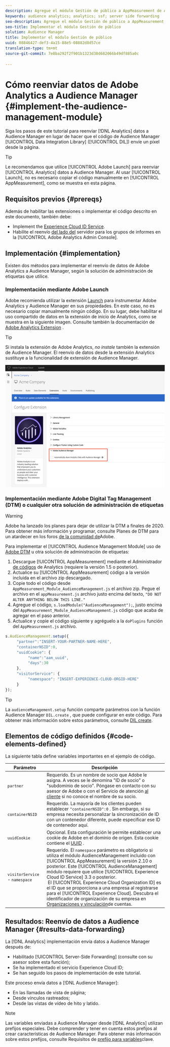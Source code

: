 ```yaml
---
description: Agregue el módulo Gestión de público a AppMeasurement de Adobe Analytics para reenviar datos de Analytics a Audience Manager en lugar de hacer que el código DIL (Biblioteca de integración de datos de Audience Manager) envíe un píxel desde la página.
keywords: audience analytics; analytics; ssf; server side forwarding
seo-description: Agregue el módulo Gestión de público a AppMeasurement de Adobe Analytics para reenviar datos de Analytics a Audience Manager en lugar de hacer que el código DIL (Biblioteca de integración de datos de Audience Manager) envíe un píxel desde la página.
seo-title: Implementar el módulo Gestión de público
solution: Audience Manager
title: Implementar el módulo Gestión de público
uuid: 08846427-def3-4a15-88e5-08882d8d57ce
translation-type: tm+mt
source-git-commit: 7e8ba292f2f901b1323d30d682066b49df885a0c

---
```



# Cómo reenviar datos de Adobe Analytics a Audience Manager {#implement-the-audience-management-module}

Siga los pasos de este tutorial para reenviar [!DNL Analytics] datos a Audience Manager en lugar de hacer que el código de Audience Manager [!UICONTROL Data Integration Library] ([!UICONTROL DIL]) envíe un píxel desde la página.

>[!TIP]
>
>Le recomendamos que utilice [!UICONTROL Adobe Launch] para reenviar [!UICONTROL Analytics] datos a Audience Manager. Al usar [!UICONTROL Launch], no es necesario copiar el código manualmente en [!UICONTROL AppMeasurement], como se muestra en esta página.

## Requisitos previos {#prereqs}

Además de habilitar las extensiones o implementar el código descrito en este documento, también debe:

* Implement the [Experience Cloud ID Service](https://marketing.adobe.com/resources/help/en_US/mcvid/).
* Habilite el reenvío [del lado del](https://docs.adobe.com/help/en/analytics/admin/admin-tools/server-side-forwarding/ssf.html) servidor para los grupos de informes en la [!UICONTROL Adobe Analytics Admin Console].

## Implementación {#implementation}

Existen dos métodos para implementar el reenvío de datos de Adobe Analytics a Audience Manager, según la solución de administración de etiquetas que utilice.

### Implementación mediante Adobe Launch

Adobe recomienda utilizar la extensión [Launch](https://docs.adobe.com/content/help/en/launch/using/overview.html) para instrumentar Adobe Analytics y Audience Manager en sus propiedades. En este caso, no es necesario copiar manualmente ningún código. En su lugar, debe habilitar el uso compartido de datos en la extensión de inicio de Analytics, como se muestra en la siguiente imagen. Consulte también la documentación de [Adobe Analytics Extension](https://docs.adobe.com/content/help/en/launch/using/extensions-ref/adobe-extension/analytics-extension/overview.html#adobe-audience-manager) .

>[!TIP]
>
>Si instala la extensión de Adobe Analytics, *no instale* también la extensión de Audience Manager. El reenvío de datos desde la extensión Analytics sustituye a la funcionalidad de extensión de Audience Manager.

![Cómo habilitar el uso compartido de datos desde la extensión Adobe Analytics a Audience Manager](/help/using/integration/assets/analytics-to-aam.png)

### Implementación mediante Adobe Digital Tag Management (DTM) o cualquier otra solución de administración de etiquetas


>[!WARNING]
>
>Adobe ha lanzado los planes para dejar de utilizar la DTM a finales de 2020. Para obtener más información y programar, consulte Planes de DTM para un atardecer en los foros [de la comunidad de](https://forums.adobe.com/community/experience-cloud/platform/launch/blog/2018/10/05/dtm-plans-for-a-sunset)Adobe.

Para implementar el [!UICONTROL Audience Management Module] uso de [Adobe DTM](https://docs.adobe.com/content/help/en/dtm/using/dtm-home.html) u otra solución de administración de etiquetas:

1. Descargue [!UICONTROL AppMeasurement] mediante el Administrador [de códigos](https://marketing.adobe.com/resources/help/en_US/reference/code_manager_admin.html) de Analytics (requiere la versión 1.5 o posterior).
1. Actualice su [!UICONTROL AppMeasurement] código a la versión incluida en el archivo zip descargado.
1. Copie todo el código desde `AppMeasurement_Module_AudienceManagement.js` el archivo zip. Pegue el archivo en el `appMeasurement.js` archivo justo encima del texto, `"DO NOT ALTER ANYTHING BELOW THIS LINE."`
1. Agregue el código, `s.loadModule("AudienceManagement");`, justo encima del `AppMeasurement_Module_AudienceManagement.js` código que acaba de agregar en el paso anterior.
1. Actualice y copie el código siguiente y agréguelo a la `doPlugins` función del `AppMeasurement.js` archivo.

```js
s.AudienceManagement.setup({ 
     "partner":"INSERT-YOUR-PARTNER-NAME-HERE", 
     "containerNSID":0, 
     "uuidCookie": { 
          "name":"aam_uuid", 
          "days":30
     },
     "visitorService": {
          "namespace": "INSERT-EXPERIENCE-CLOUD-ORGID-HERE" 
     } 
});
```

>[!TIP]
>
>La `audienceManagement.setup` función comparte parámetros con la función Audience Manager `DIL.create` , que puede configurar en este código. Para obtener más información sobre estos parámetros, consulte [DIL create](../../dil/dil-class-overview/dil-create.md#dil-create).

## Elementos de código definidos {#code-elements-defined}

La siguiente tabla define variables importantes en el ejemplo de código.

| Parámetro | Descripción |
|--- |--- |
| `partner` | Requerido. Es un nombre de socio que Adobe le asigna. A veces se le denomina &quot;ID de socio&quot; o &quot;subdominio de socio&quot;.  Póngase en contacto con su asesor de Adobe o con el Servicio de atención [al cliente](https://helpx.adobe.com/marketing-cloud/contact-support.html) si no conoce el nombre de su socio. |
| `containerNSID` | Requerido. La mayoría de los clientes pueden establecer `"containerNSID":0` . Sin embargo, si su empresa necesita personalizar la sincronización de ID con un contenedor diferente, puede especificar ese ID de contenedor aquí. |
| `uuidCookie` | Opcional. Esta configuración le permite establecer una cookie de Adobe en el dominio de origen. Esta cookie contiene el [UUID](../../reference/ids-in-aam.md) . |
| `visitorService` - `namespace` | Requerido. El `namespace` parámetro es obligatorio si utiliza el módulo AudienceManagement incluido con [!UICONTROL AppMeasurement] la versión 2.10 o posterior. Este [!UICONTROL AudienceManagement] módulo requiere que utilice [!UICONTROL Experience Cloud ID Service] 3.3 o posterior. <br> El [!UICONTROL Experience Cloud Organization ID] es el ID que se proporciona a una empresa al registrarse para el [!UICONTROL Experience Cloud]. Descubra el identificador de organización de su empresa en [Organizaciones y vinculación](https://marketing.adobe.com/resources/help/en_US/mcloud/organizations.html)de cuentas. |

## Resultados: Reenvío de datos a Audience Manager {#results-data-forwarding}

La [!DNL Analytics] implementación envía datos a Audience Manager después de:

* Habilitado [!UICONTROL Server-Side Forwarding] (consulte con su asesor sobre esta función);
* Se ha implementado el servicio Experience Cloud ID;
* Se han seguido los pasos de implementación de este tutorial.

Este proceso envía datos a [!DNL Audience Manager]:

* En las llamadas de vista de página;
* Desde vínculos rastreados;
* Desde las vistas de vídeo de hito y latido.

>[!NOTE]
>
>Las variables enviadas a Audience Manager desde [!DNL Analytics] utilizan prefijos especiales. Debe comprender y tener en cuenta estos prefijos al crear características de Audience Manager. Para obtener más información sobre estos prefijos, consulte Requisitos de [prefijo para variables](../../features/traits/trait-variable-prefixes.md)clave.